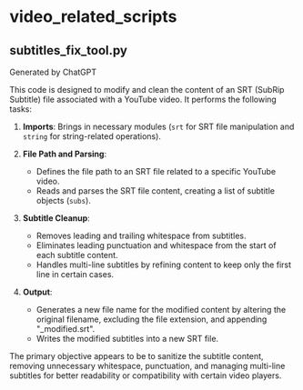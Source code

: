 # video_related_scripts

## subtitles_fix_tool.py 

Generated by ChatGPT   

This code is designed to modify and clean the content of an SRT (SubRip Subtitle) file associated with a YouTube video. It performs the following tasks:

1. **Imports**: Brings in necessary modules (`srt` for SRT file manipulation and `string` for string-related operations).

2. **File Path and Parsing**:
   - Defines the file path to an SRT file related to a specific YouTube video.
   - Reads and parses the SRT file content, creating a list of subtitle objects (`subs`).

3. **Subtitle Cleanup**:
   - Removes leading and trailing whitespace from subtitles.
   - Eliminates leading punctuation and whitespace from the start of each subtitle content.
   - Handles multi-line subtitles by refining content to keep only the first line in certain cases.

4. **Output**:
   - Generates a new file name for the modified content by altering the original filename, excluding the file extension, and appending "_modified.srt".
   - Writes the modified subtitles into a new SRT file.

The primary objective appears to be to sanitize the subtitle content, removing unnecessary whitespace, punctuation, and managing multi-line subtitles for better readability or compatibility with certain video players.
